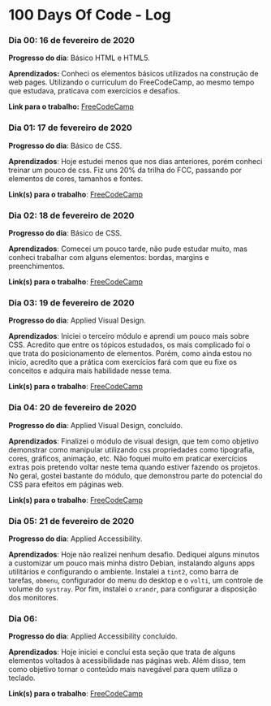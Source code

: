 # 100 Days Of Code - Log

### Dia 00: 16 de fevereiro de 2020
**Progresso do dia**: Básico HTML e HTML5.

**Aprendizados:** Conheci os elementos básicos utilizados na construção de web
pages. Utilizando o curriculum do FreeCodeCamp, ao mesmo tempo que estudava, 
praticava com exercícios e desafios.

**Link para o trabalho:** [FreeCodeCamp](https://www.freecodecamp.org/oluciano.net)

### Dia 01: 17 de fevereiro de 2020 

**Progresso do dia**: Básico de CSS.

**Aprendizados**: Hoje estudei menos que nos dias anteriores, porém conheci treinar um pouco de css. Fiz uns 20% da trilha do FCC, passando por elementos de cores, tamanhos e fontes.

**Link(s) para o trabalho**: [FreeCodeCamp](https://www.freecodecamp.org/oluciano.net)

### Dia 02: 18 de fevereiro de 2020

**Progresso do dia**: Básico de CSS.

**Aprendizados**: Comecei um pouco tarde, não pude estudar muito, mas conheci 
trabalhar com alguns elementos: bordas, margins e preenchimentos.

**Link(s) para o trabalho**: [FreeCodeCamp](https://www.freecodecamp.org/oluciano.net)

### Dia 03: 19 de fevereiro de 2020

**Progresso do dia**: Applied Visual Design.

**Aprendizados**: Iniciei o terceiro módulo e aprendi um pouco mais sobre CSS.
Acredito que entre os tópicos estudados, os mais complicado foi o que trata do
posicionamento de elementos. Porém, como ainda estou no início, acredito que a
prática com exercícios fará com que eu fixe os conceitos e adquira mais habilidade nesse tema.

**Link(s) para o trabalho**: [FreeCodeCamp](https://www.freecodecamp.org/oluciano.net)

### Dia 04: 20 de fevereiro de 2020

**Progresso do dia**: Applied Visual Design, concluído.

**Aprendizados**: Finalizei o módulo de visual design, que tem como objetivo
demonstrar como manipular utilizando css propriedades como tipografia, cores, 
gráficos, animação, etc. Não foquei muito em praticar exercícios extras pois 
pretendo voltar neste tema quando estiver fazendo os projetos. No geral, gostei
bastante do módulo, que demonstrou parte do potencial do CSS para efeitos em 
páginas web.

**Link(s) para o trabalho**: [FreeCodeCamp](https://www.freecodecamp.org/oluciano.net)

### Dia 05: 21 de fevereiro de 2020

**Progresso do dia**: Applied Accessibility.

**Aprendizados**: Hoje não realizei nenhum desafio. Dediquei alguns minutos a 
customizar um pouco mais minha distro Debian, instalando alguns apps utilitários e configurando o ambiente. Instalei a `tint2`, como barra de tarefas, `obmenu`, configurador do menu do desktop e o `volti`, um controle de volume do `systray`. Por fim, instalei o `xrandr`, para configurar a disposição
dos monitores.

### Dia 06:  

**Progresso do dia**: Applied Accessibility concluído.

**Aprendizados**: Hoje iniciei e concluí esta seção que trata de alguns elementos voltados à acessibilidade nas páginas web. Além disso, tem como objetivo tornar o conteúdo mais navegável para quem utiliza o teclado.

**Link(s) para o trabalho**: [FreeCodeCamp](https://www.freecodecamp.org/oluciano.net)